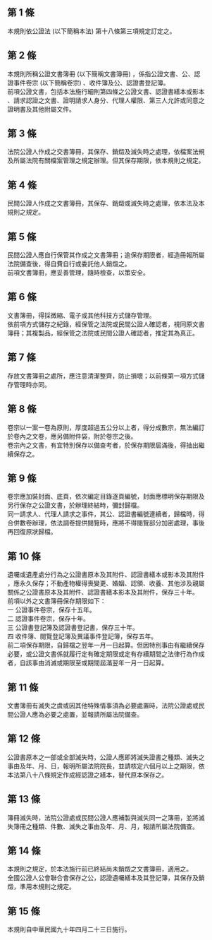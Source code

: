 第 1 條
-------
本規則依公證法 (以下簡稱本法) 第十八條第三項規定訂定之。

第 2 條
-------
本規則所稱公證文書簿冊 (以下簡稱文書簿冊) ，係指公證文書、公、認  
證事件卷宗 (以下簡稱卷宗) 、收件簿及公、認證書登記簿。  
前項公證文書，包括本法施行細則第四條之公證文書、認證書繕本或影本  
、請求認證之文書、證明請求人身分、代理人權限、第三人允許或同意之  
證明書及其他附屬文件。

第 3 條
-------
法院公證人作成之交書簿冊，其保存、銷燬及滅失時之處理，依檔案法規  
及所屬法院有關檔案管理之規定辦理。但其保存期限，依本規則之規定。

第 4 條
-------
民間公證人作成之文書簿冊，其保存、銷燬或滅失時之處理，依本法及本  
規則之規定。

第 5 條
-------
民間公證人應自行保管其作成之文書簿冊；逾保存期限者，經造冊報所屬  
法院備查後，得自費自行或委託他人銷燬之。  
前項文書簿冊，應妥善管理，隨時檢查，以策安全。

第 6 條
-------
文書簿冊，得採微縮、電子或其他科技方式儲存管理。  
依前項方式儲存之紀錄，經保管之法院或民間公證人確認者，視同原文書  
簿冊；其複製品，經保管之法院或民間公證人確認者，推定其為真正。

第 7 條
-------
存放文書簿冊之處所，應注意清潔整齊，防止損壞；以前條第一項方式儲  
存管理時亦同。

第 8 條
-------
卷宗以一案一卷為原則，厚度超過五公分以上者，得分成數宗，無法編訂  
於卷內之文卷，應另備附件袋，附於卷宗之後。  
卷宗內之文書，有宜特別保存以備查考者，於保存期限屆滿後，得抽出繼  
續保存之。

第 9 條
-------
卷宗應加裝封面、底頁，依次編定目錄逐頁編號，封面應標明保存期限及  
另行保存之公證文書，於辦理終結時，彌封歸檔。  
同一請求人、代理人請求之事件，其公、認證書編號連續者，歸檔時，得  
合併數卷辦理，依法調卷提供閱覽時，應將不得閱覽部分加密處理，事後  
再回復原狀歸檔。

第 10 條
--------
遺囑或遺產處分行為之公證書原本及其附件、認證書繕本或影本及其附件  
，應永久保存；不動產物權得喪變更、婚姻、認領、收養、其他涉及親屬  
關係之公證書原本及其附件、認證書繕本影本及其附件，保存三十年。  
前項以外之文書簿冊保存期限如下：  
一  公證事件卷宗，保存十五年。  
二  認證事件卷宗，保存十年。  
三  公證書登記簿及認證書登記書，保存三十年。  
四  收件簿、閱覽登記簿及異議事件登記簿，保存五年。  
前二項保存期限，自歸檔之翌年一月一日起算。但因特別事由有繼續保存  
必要，或公證文書係就履行定有確定期限或定有存續期間之法律行為作成  
者，自該事由消滅或期限至或期間屆滿翌年一月一日起算。

第 11 條
--------
文書簿冊有滅失之虞或因其他特殊情事須為必要處置時，法院公證處或民  
間公證人應為必要之處置，並報請所屬法院備查。

第 12 條
--------
公證書原本之一部或全部滅失時，公證人應即將滅失證書之種類、滅失之  
事由及年、月、日，報明所屬法院院長，並請核定六個月以上之期限，依  
本法第八十八條規定作成經認證之繕本，替代原本保存之。

第 13 條
--------
簿冊滅失時，法院公證處或民間公證人應補製與滅失同一之簿冊，並將滅  
失簿冊之種類、件數、滅失之事由及年、月、月，報請所屬法院備查。

第 14 條
--------
本規則之規定，於本法施行前已終結尚未銷燬之文書簿冊，適用之。  
全國公證人公會聯合會保存之公，認證遺囑繕本及其登記簿，其保存及銷  
燬，準用本規則之規定。

第 15 條
--------
本規則自中華民國九十年四月二十三日施行。

